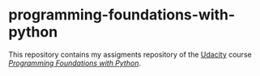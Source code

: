 # programming-foundations-with-python

This repository contains my assigments repository of the [Udacity](http://www.udacity.com) course [_Programming Foundations with Python_](https://www.udacity.com/course/programming-foundations-with-python--ud036).
